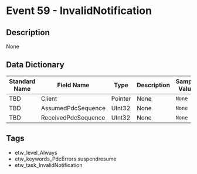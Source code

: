 # Event 59 - InvalidNotification

## Description
None

## Data Dictionary
|Standard Name|Field Name|Type|Description|Sample Value|
|---|---|---|---|---|
|TBD|Client|Pointer|None|`None`|
|TBD|AssumedPdcSequence|UInt32|None|`None`|
|TBD|ReceivedPdcSequence|UInt32|None|`None`|

## Tags
* etw_level_Always
* etw_keywords_PdcErrors suspendresume
* etw_task_InvalidNotification